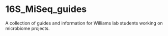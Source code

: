 # 16S_MiSeq_guides
A collection of guides and information for Williams lab students working on microbiome projects.
